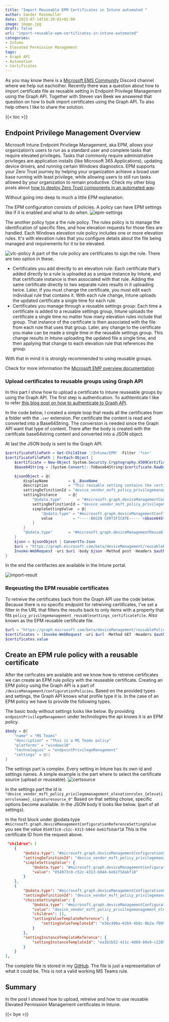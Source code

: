 ```yaml
---
title: "Import Reuseable EPM Certificates in Intune automated "
author: Sander Rozemuller
date: 2023-07-14T16:39:01+02:00
image: image.jpg
draft: false
url: "import-reusable-epm-certificates-in-intune-automated"
categories:
- Intune
- Elevated Permission Management
tags:
- Graph API
- Automation
- Certificates
---
```

As you may know there is a [Microsoft EMS Community](https://discord.com/invite/msems) Discord channel where we help out eachother. Recently there was a question about how to import certificate file as reusable setting in Endpoint Privilege Management using the Graph API. Together with Steven van Beek we answered that question on how to bulk import certificates using the Graph API. To also help others I like to share the solution.

{{< toc >}}

## Endpoint Privilege Management Overview
Microsoft Intune Endpoint Privilege Management, aka EPM, allows your organization’s users to run as a standard user and complete tasks that require elevated privileges. Tasks that commonly require administrative privileges are application installs (like Microsoft 365 Applications), updating device drivers, and running certain Windows diagnostics.
EPM supports your Zero Trust journey by helping your organization achieve a broad user base running with least privilege, while allowing users to still run tasks allowed by your organization to remain productive. Check my other blog posts about [how to deploy Zero Trust components in an automated way](https://www.rozemuller.com/zero-to-zero-trust-automation-index/).

Without going into deep to much a little EPM explanation.

The EPM configuration consists of policies. A policy can have EPM settings like if it is enabled and what to do when.
![epm-settings](epm-settings.png)

The another policy type a the rule policy. The rules policy is to manage the identification of specific files, and how elevation requests for those files are handled. Each Windows elevation rule policy includes one or more elevation rules. It's with elevation rules that you configure details about the file being managed and requirements for it to be elevated.

![vlc-policy](vlc-policy.png)
A part of the rule policy are certificates to sign the rule. There are two option in these.

- Certificates you add directly to an elevation rule: Each certificate that's added directly to a rule is uploaded as a unique instance by Intune, and that certificate instance is then associated with that rule. Adding the same certificate directly to two separate rules results in it uploading twice. Later, if you must change the certificate, you must edit each individual rule that contains it. With each rule change, Intune uploads the updated certificate a single time for each rule.
- Certificates you manage through a reusable settings group: Each time a certificate is added to a reusable settings group, Intune uploads the certificate a single time no matter how many elevation rules include that group. That instance of the certificate is then associated with the file from each rule that uses that group. Later, any change to the certificate you make can be made a single time in the reusable settings group. This change results in Intune uploading the updated file a single time, and then applying that change to each elevation rule that references the group.

With that in mind it is strongly recommended to using reusable groups.

Check for more information the [Microsoft EMP overview documentation](https://learn.microsoft.com/en-us/mem/intune/protect/epm-overview)

### Upload certificates to reusable groups using Graph API
In this part I show how to upload a certificate to Intune reuseable groups by using the Graph API.
The first step is authentication. To authtenticate I like to refer [this blog post on how to authenticate to Graph API](https://www.rozemuller.com/deploy-power-settings-automated-in-microsoft-endpoint-manager/#authentication).

In the code below, I created a simple loop that reads all the certificates from a folder with the `.cer` extension. Per certificate the content is read and converted into a Base64String. The conversion is needed since the Graph API want that type of content.
There after the body is created with the certifcate base64string content and converted into a JSON object.

At last the JSON body is sent to the Graph API.
```powershell
$certificateFilePath = Get-ChildItem '/Intune/EPM' -Filter '*cer'
$certificateFilePath | ForEach-Object {
    $certificate = New-Object System.Security.Cryptography.X509Certificates.X509Certificate2($certificateFilePath.FullName)
    $base64String = [System.Convert]::ToBase64String($certificate.RawData)

    $jsonObject = @{
        displayName         = $_.BaseName
        description         = "This reusable setting contains the certificate file for the $($_.BaseName) certificate"
        settingDefinitionId = "device_vendor_msft_policy_privilegemanagement_reusablesettings_certificatefile"
        settingInstance     = @{
            "@odata.type"       = "#microsoft.graph.deviceManagementConfigurationSimpleSettingInstance"
            settingDefinitionId = "device_vendor_msft_policy_privilegemanagement_reusablesettings_certificatefile"
            simpleSettingValue  = @{
                "@odata.type" = "#microsoft.graph.deviceManagementConfigurationStringSettingValue"
                value         = "-----BEGIN CERTIFICATE-----`n$base64String`n-----END CERTIFICATE-----`n"
            }
        }
        "@odata.type"       = "#microsoft.graph.deviceManagementReusablePolicySetting"
    }
    $json = $jsonObject | ConvertTo-Json
    $uri = "https://graph.microsoft.com/beta/deviceManagement/reusablePolicySettings"
    Invoke-WebRequest -uri $uri -body $json -Method post -Headers $authHeader
}
```
In the end the certifactes are available in the Intune portal.

![import-result](import-result.png)

### Reqeusting the EPM reusable certificates
To retreive the certificates back from the Graph API use the code below. Because there is no specific endpoint for retreiving certificates, I've set a filter in the URL that filters the results back to only items with a property that fits `policy_privilegemanagement_reusablesettings_certificatefile`. Also known as the EPM reusable certificate file.

```powershell
$url = "https://graph.microsoft.com/beta/deviceManagement/reusablePolicySettings?`$select=id,displayName,referencingConfigurationPolicyCount,lastModifiedDateTime&`$filter=settingDefinitionId%20eq%20%27device_vendor_msft_policy_privilegemanagement_reusablesettings_certificatefile%27"
$certificates = (Invoke-WebRequest -uri $url -Method GET -Headers $authHeader) | ConvertFrom-Json
$certificates.value
```

## Create an EPM rule policy with a reusable certificate
After the cerficates are available and we know how to retreive certificates we can create an EPM rule policy with the reuseable certificate.
Creating an EPM policy using the Graph API is a part of `/deviceManagement/configurationPolicies`. Based on the provided types and settings, the Graph API knows what profile type it is. In the case of an EPM policy we have to provide the following types.

The basic body without settings looks like below. By providing `endpointPrivilegeManagement` under technologies the api knows it is an EPM policy.
```powershell
$body = @{
    "name" = "MS Teams"
    "description" = "This is a MS Teams policy"
    "platforms" = "windows10"
    "technologies" = "endpointPrivilegeManagement"
    "settings" = @()
}
```

The settings part is complex. Every setting in Intune has its own id and settings names. A simple example is the part where to select the certificate source (upload or reuseable).
![certsource](certsource.png)

In the settings part the id is `"device_vendor_msft_policy_privilegemanagement_elevationrules_{elevationrulename}_signaturesource_0"`
Based on that setting choise, specific options become available.
In the JSON body it looks like below. (part of all settings).

In the first block under @odata.type `#microsoft.graph.deviceManagementConfigurationReferenceSettingValue` you see the value `054973c0-c52c-4313-b044-be61f5dabf18`
This is the certificate ID from the request above. 

```json
 "children": [
    {
        "@odata.type": "#microsoft.graph.deviceManagementConfigurationSimpleSettingInstance",
        "settingDefinitionId": "device_vendor_msft_policy_privilegemanagement_elevationrules_{elevationrulename}_certificatepayloadwithreusablesetting",
        "simpleSettingValue": {
            "@odata.type": "#microsoft.graph.deviceManagementConfigurationReferenceSettingValue",
            "value": "054973c0-c52c-4313-b044-be61f5dabf18"
        }
    },
    {
        "@odata.type": "#microsoft.graph.deviceManagementConfigurationChoiceSettingInstance",
        "settingDefinitionId": "device_vendor_msft_policy_privilegemanagement_elevationrules_{elevationrulename}_certificatetype",
        "choiceSettingValue": {
            "@odata.type": "#microsoft.graph.deviceManagementConfigurationChoiceSettingValue",
            "value": "device_vendor_msft_policy_privilegemanagement_elevationrules_{elevationrulename}_issuingauthority",
            "children": [],
            "settingValueTemplateReference": {
                "settingValueTemplateId": "e36c490a-62b5-4b8c-8b2a-f099fad4441b"
            }
        },
        "settingInstanceTemplateReference": {
            "settingInstanceTemplateId": "ea3b1b52-411c-4d89-80e9-c2289e59a97f"
        }
    }
],
```

The complete file is stored in my [GitHub](https://github.com/srozemuller/MicrosoftEndpointManager/tree/main/EPM). The file is just a representation of what it could be. This is not a valid working MS Teams rule.

## Summary
In the post I showed how to upload, retreive and how to use reusable Elevated Permission Management certificates in Intune.


{{< bye >}}
